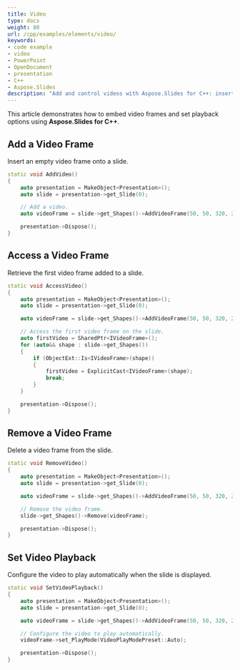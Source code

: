 ```yaml
---
title: Video
type: docs
weight: 80
url: /cpp/examples/elements/video/
keywords:
- code example
- video
- PowerPoint
- OpenDocument
- presentation
- C++
- Aspose.Slides
description: "Add and control videos with Aspose.Slides for C++: insert, play, trim, set poster frames, and export with C++ examples for PPT, PPTX, and ODP presentations."
---
```


This article demonstrates how to embed video frames and set playback options using **Aspose.Slides for C++**.

## **Add a Video Frame**

Insert an empty video frame onto a slide.

```cpp
static void AddVideo()
{
    auto presentation = MakeObject<Presentation>();
    auto slide = presentation->get_Slide(0);

    // Add a video.
    auto videoFrame = slide->get_Shapes()->AddVideoFrame(50, 50, 320, 240, u"video.mp4");

    presentation->Dispose();
}
```

## **Access a Video Frame**

Retrieve the first video frame added to a slide.

```cpp
static void AccessVideo()
{
    auto presentation = MakeObject<Presentation>();
    auto slide = presentation->get_Slide(0);

    auto videoFrame = slide->get_Shapes()->AddVideoFrame(50, 50, 320, 240, u"video.mp4");

    // Access the first video frame on the slide.
    auto firstVideo = SharedPtr<IVideoFrame>();
    for (auto&& shape : slide->get_Shapes())
    {
        if (ObjectExt::Is<IVideoFrame>(shape))
        {
            firstVideo = ExplicitCast<IVideoFrame>(shape);
            break;
        }
    }

    presentation->Dispose();
}
```

## **Remove a Video Frame**

Delete a video frame from the slide.

```cpp
static void RemoveVideo()
{
    auto presentation = MakeObject<Presentation>();
    auto slide = presentation->get_Slide(0);

    auto videoFrame = slide->get_Shapes()->AddVideoFrame(50, 50, 320, 240, u"video.mp4");

    // Remove the video frame.
    slide->get_Shapes()->Remove(videoFrame);

    presentation->Dispose();
}
```

## **Set Video Playback**

Configure the video to play automatically when the slide is displayed.

```cpp
static void SetVideoPlayback()
{
    auto presentation = MakeObject<Presentation>();
    auto slide = presentation->get_Slide(0);

    auto videoFrame = slide->get_Shapes()->AddVideoFrame(50, 50, 320, 240, u"video.mp4");

    // Configure the video to play automatically.
    videoFrame->set_PlayMode(VideoPlayModePreset::Auto);

    presentation->Dispose();
}
```
